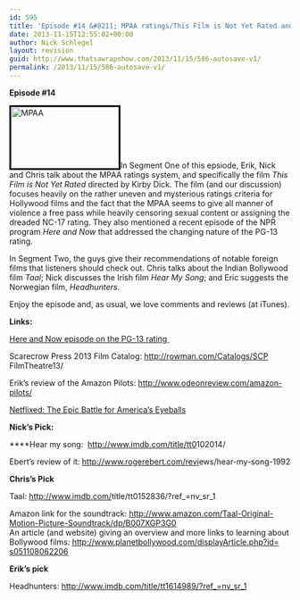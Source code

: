 ```yaml
---
id: 595
title: 'Episode #14 &#8211; MPAA ratings/This Film is Not Yet Rated and Foreign Films to Watch'
date: 2013-11-15T12:55:02+00:00
author: Nick Schlegel
layout: revision
guid: http://www.thatsawrapshow.com/2013/11/15/586-autosave-v1/
permalink: /2013/11/15/586-autosave-v1/
---
```

**Episode #14**

[<img class=" wp-image-597 alignleft" style="border: 3px solid black;" alt="MPAA" src="http://www.thatsawrapshow.com/wp-content/uploads/2013/11/MPAA.jpg" width="193" height="110" />](http://www.thatsawrapshow.com/wp-content/uploads/2013/11/MPAA.jpg)In Segment One of this epsiode, Erik, Nick and Chris talk about the MPAA ratings system, and specifically the film _This Film is Not Yet Rated_ directed by Kirby Dick. The film (and our discussion) focuses heavily on the rather uneven and mysterious ratings criteria for Hollywood films and the fact that the MPAA seems to give all manner of violence a free pass while heavily censoring sexual content or assigning the dreaded NC-17 rating. They also mentioned a recent episode of the NPR program _Here and Now_ that addressed the changing nature of the PG-13 rating.

In Segment Two, the guys give their recommendations of notable foreign films that listeners should check out. Chris talks about the Indian Bollywood film _Taal_; Nick discusses the Irish film _Hear My Song_; and Eric suggests the Norwegian film, _Headhunters_.

Enjoy the episode and, as usual, we love comments and reviews (at iTunes).

**Links:**

[Here and Now episode on the PG-13 rating ](http://hereandnow.wbur.org/2013/11/12/pg-13-films)

Scarecrow Press 2013 Film Catalog: <a href="http://rowman.com/Catalogs/SCPFilmTheatre13/" target="_blank">http://rowman.com/Catalogs/SCP<wbr />FilmTheatre13/</a>

Erik&#8217;s review of the Amazon Pilots: <http://www.odeonreview.com/amazon-pilots/>



[Netflixed: The Epic Battle for America&#8217;s Eyeballs](http://www.amazon.com/gp/product/1591846595/ref=as_li_tf_tl?ie=UTF8&camp=1789&creative=9325&creativeASIN=1591846595&linkCode=as2&tag=thsawr-20)<img style="border: none !important; margin: 0px !important;" alt="" src="http://ir-na.amazon-adsystem.com/e/ir?t=thsawr-20&l=as2&o=1&a=1591846595" width="1" height="1" border="0" />

**Nick&#8217;s Pick:**

****Hear my song:  <a href="http://www.imdb.com/title/tt0102014/" target="_blank">http://www.imdb.com/title/tt0<wbr />102014/</a>

Ebert&#8217;s review of it: <a href="http://www.rogerebert.com/reviews/hear-my-song-1992" target="_blank">http://www.rogerebert.com/revi<wbr />ews/hear-my-song-1992</a>

**Chris&#8217;s Pick**

Taal: <a href="http://www.imdb.com/title/tt0152836/?ref_=nv_sr_1" target="_blank">http://www.imdb.com/<wbr />title/tt0152836/?ref_=nv_sr_1</a>

<div>
  Amazon link for the soundtrack: <a href="http://www.amazon.com/Taal-Original-Motion-Picture-Soundtrack/dp/B007XGP3G0" target="_blank">http://www.amazon.<wbr />com/Taal-Original-Motion-<wbr />Picture-Soundtrack/dp/<wbr />B007XGP3G0</a>
</div>

<div>
</div>

<div>
  An article (and website) giving an overview and more links to learning about Bollywood films: <a href="http://www.planetbollywood.com/displayArticle.php?id=s051108062206" target="_blank">http://www.<wbr />planetbollywood.com/<wbr />displayArticle.php?id=<wbr />s051108062206</a>
</div>

<div>
</div>

<div>
  <p>
    <strong>Erik&#8217;s pick</strong>
  </p>
</div>

<div>
  Headhunters: <a href="http://www.imdb.com/title/tt1614989/?ref_=nv_sr_1">http://www.imdb.com/title/tt1614989/?ref_=nv_sr_1</a>
</div>

<div>
</div>

<div>
</div>

<div>
  <p>
    &nbsp;
  </p>
  
  <div>
  </div>
  
  <p>
    &nbsp;
  </p>
</div>